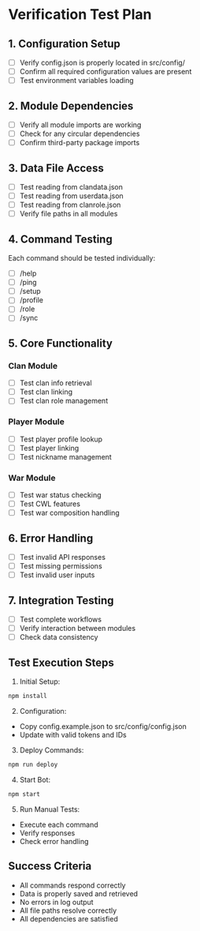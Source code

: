 # Verification Test Plan

## 1. Configuration Setup
- [ ] Verify config.json is properly located in src/config/
- [ ] Confirm all required configuration values are present
- [ ] Test environment variables loading

## 2. Module Dependencies
- [ ] Verify all module imports are working
- [ ] Check for any circular dependencies
- [ ] Confirm third-party package imports

## 3. Data File Access
- [ ] Test reading from clandata.json
- [ ] Test reading from userdata.json
- [ ] Test reading from clanrole.json
- [ ] Verify file paths in all modules

## 4. Command Testing
Each command should be tested individually:
- [ ] /help
- [ ] /ping
- [ ] /setup
- [ ] /profile
- [ ] /role
- [ ] /sync

## 5. Core Functionality
### Clan Module
- [ ] Test clan info retrieval
- [ ] Test clan linking
- [ ] Test clan role management

### Player Module
- [ ] Test player profile lookup
- [ ] Test player linking
- [ ] Test nickname management

### War Module
- [ ] Test war status checking
- [ ] Test CWL features
- [ ] Test war composition handling

## 6. Error Handling
- [ ] Test invalid API responses
- [ ] Test missing permissions
- [ ] Test invalid user inputs

## 7. Integration Testing
- [ ] Test complete workflows
- [ ] Verify interaction between modules
- [ ] Check data consistency

## Test Execution Steps

1. Initial Setup:
```bash
npm install
```

2. Configuration:
- Copy config.example.json to src/config/config.json
- Update with valid tokens and IDs

3. Deploy Commands:
```bash
npm run deploy
```

4. Start Bot:
```bash
npm start
```

5. Run Manual Tests:
- Execute each command
- Verify responses
- Check error handling

## Success Criteria
- All commands respond correctly
- Data is properly saved and retrieved
- No errors in log output
- All file paths resolve correctly
- All dependencies are satisfied